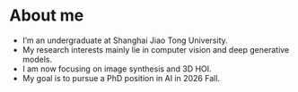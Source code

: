 # About me
- I’m an undergraduate at Shanghai Jiao Tong University.
- My research interests mainly lie in computer vision and deep generative models. 
- I am now focusing on image synthesis and 3D HOI. 
- My goal is to pursue a PhD position in AI in 2026 Fall.



<!--
**dingbang777/dingbang777** is a ✨ _special_ ✨ repository because its `README.md` (this file) appears on your GitHub profile.

Here are some ideas to get you started:

- 🔭 I’m currently working on ...
- 🌱 I’m currently learning ...
- 👯 I’m looking to collaborate on ...
- 🤔 I’m looking for help with ...
- 💬 Ask me about ...
- 📫 How to reach me: ...
- 😄 Pronouns: ...
- ⚡ Fun fact: ...
-->

<!--
**bold**
*italicized*
>blockquote
>13124
>143sdf
1. First item
2. Second item
3. Third item
-->
